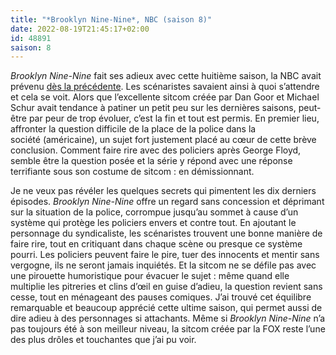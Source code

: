 ```yaml
---
title: "*Brooklyn Nine-Nine*, NBC (saison 8)"
date: 2022-08-19T21:45:17+02:00
id: 48891 
saison: 8
---
```


*Brooklyn Nine-Nine* fait ses adieux avec cette huitième saison, la NBC avait prévenu [dès la précédente](https://voiretmanger.fr/brooklyn-nine-nine-goor-schur-fox/#7). Les scénaristes savaient ainsi à quoi s’attendre et cela se voit. Alors que l’excellente sitcom créée par Dan Goor et Michael Schur avait tendance à patiner un petit peu sur les dernières saisons, peut-être par peur de trop évoluer, c’est la fin et tout est permis. En premier lieu, affronter la question difficile de la place de la police dans la société (américaine), un sujet fort justement placé au cœur de cette brève conclusion. Comment faire rire avec des policiers après George Floyd, semble être la question posée et la série y répond avec une réponse terrifiante sous son costume de sitcom : en démissionnant. 

Je ne veux pas révéler les quelques secrets qui pimentent les dix derniers épisodes. *Brooklyn Nine-Nine* offre un regard sans concession et déprimant sur la situation de la police, corrompue jusqu’au sommet à cause d’un système qui protège les policiers envers et contre tout. En ajoutant le personnage du syndicaliste, les scénaristes trouvent une bonne manière de faire rire, tout en critiquant dans chaque scène ou presque ce système pourri. Les policiers peuvent faire le pire, tuer des innocents et mentir sans vergogne, ils ne seront jamais inquiétés. Et la sitcom ne se défile pas avec une pirouette humoristique pour évacuer le sujet : même quand elle multiplie les pitreries et clins d’œil en guise d’adieu, la question revient sans cesse, tout en ménageant des pauses comiques. J’ai trouvé cet équilibre remarquable et beaucoup apprécié cette ultime saison, qui permet aussi de dire adieu à des personnages si attachants. Même si *Brooklyn Nine-Nine* n’a pas toujours été à son meilleur niveau, la sitcom créée par la FOX reste l’une des plus drôles et touchantes que j’ai pu voir. 
